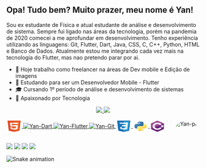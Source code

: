 ## Opa! Tudo bem? Muito prazer, meu nome é Yan!

Sou ex estudante de Física e atual estudante de análise e desenvolvimento de sistema. Sempre fui ligado nas áreas da tecnologia, porém na pandemia de 2020 comecei a me aprofundar em desenvolvimento. Tenho experiência utilizando as linguagens: Git, Flutter, Dart, Java, CSS, C, C++, Python, HTML e Banco de Dados. Atualmente estou me integrando cada vez mais na tecnologia do Flutter, mas nao pretendo parar por ai.

- 🔭 Hoje trabalho como freelancer na áreas de Dev mobile e Edição de imagens
- 🌱 Estudando para ser um Desenvolvedor Mobile - Flutter
- 🎓 Cursando 1º período de análise e desenvolvimento de sistemas
- 🖤 Apaixonado por Tecnologia


<div align="center">
  <a href="https://github.com/yan-gomes">
  <img height="180em" src="https://github-readme-stats.vercel.app/api?username=yan-gomes&show_icons=true&theme=tokyonight&include_all_commits=true&count_private=true"/>
  <img height="180em" src="https://github-readme-stats.vercel.app/api/top-langs/?username=rafaballerini&layout=compact&langs_count=7&theme=tokyonight"/>
</div>
<div style="display: inline_block"><br>
  <img align="center" alt="Yan-HTML" height="30" width="40" src="https://raw.githubusercontent.com/devicons/devicon/master/icons/html5/html5-original.svg">
   <img align="center" alt="Yan-Dart" height="30" width="40" src="https://cdn.jsdelivr.net/gh/devicons/devicon/icons/dart/dart-original-wordmark.svg">
   <img align="center" alt="Yan-Flutter" height="30" width="40" src="https://cdn.jsdelivr.net/gh/devicons/devicon/icons/flutter/flutter-original.svg">
   <img align="center" alt="Yan-Git" height="30" width="40" src="https://cdn.jsdelivr.net/gh/devicons/devicon/icons/git/git-original.svg">
  
  <img align="center" alt="Yan-CSS" height="30" width="40" src="https://raw.githubusercontent.com/devicons/devicon/master/icons/css3/css3-original.svg">
  <img align="center" alt="Yan-Python" height="30" width="40" src="https://raw.githubusercontent.com/devicons/devicon/master/icons/python/python-original.svg">
  <img align="center" alt="Yan-Csharp" height="30" width="40" src="https://raw.githubusercontent.com/devicons/devicon/master/icons/csharp/csharp-original.svg">
  <img align="right" alt="Yan-pic" height="150" style="border-radius:50px;" src="https://media.discordapp.net/attachments/639956127056134178/890373478988013628/Publicacoes_Instagram_1_1.png?width=676&height=676">
</div>
  
  ##
 
<div> 

  <a href="https://www.instagram.com/yangomxs/" target="_blank"><img src="https://img.shields.io/badge/-Instagram-%23E4405F?style=for-the-badge&logo=instagram&logoColor=white" target="_blank"></a>
 	<a href="https://www.twitch.tv/tilenas" target="_blank"><img src="https://img.shields.io/badge/Twitch-9146FF?style=for-the-badge&logo=twitch&logoColor=white" target="_blank"></a>
  <a href = "yangomes0601@gmail.com"><img src="https://img.shields.io/badge/-Gmail-%23333?style=for-the-badge&logo=gmail&logoColor=white" target="_blank"></a>
  <a href="https://www.linkedin.com/in/yan-gomes/" target="_blank"><img src="https://img.shields.io/badge/-LinkedIn-%230077B5?style=for-the-badge&logo=linkedin&logoColor=white" target="_blank"></a> 
 
  ![Snake animation](https://github.com/yan-gomes/rafaballerini/blob/output/github-contribution-grid-snake.svg)
 
</div>
